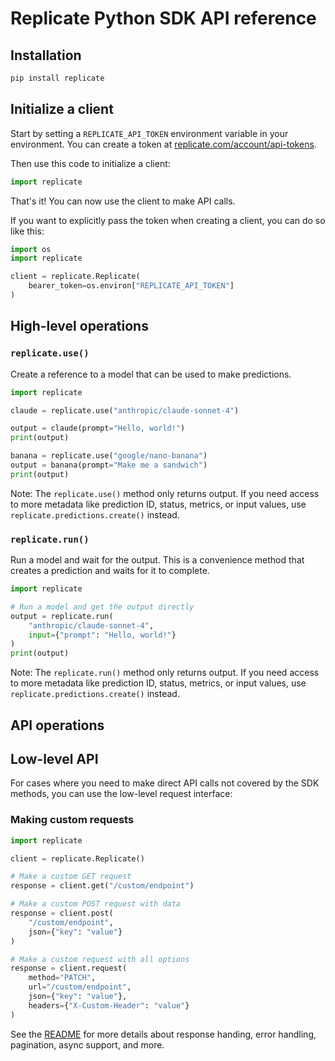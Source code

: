 # Replicate Python SDK API reference

## Installation

```bash
pip install replicate
```

## Initialize a client

Start by setting a `REPLICATE_API_TOKEN` environment variable in your environment. You can create a token at [replicate.com/account/api-tokens](https://replicate.com/account/api-tokens).

Then use this code to initialize a client:

```py
import replicate
```

That's it! You can now use the client to make API calls.


If you want to explicitly pass the token when creating a client, you can do so like this:


```python
import os
import replicate

client = replicate.Replicate(
    bearer_token=os.environ["REPLICATE_API_TOKEN"]
)
```

## High-level operations

### `replicate.use()`

Create a reference to a model that can be used to make predictions.

```python
import replicate

claude = replicate.use("anthropic/claude-sonnet-4")

output = claude(prompt="Hello, world!")
print(output)

banana = replicate.use("google/nano-banana")
output = banana(prompt="Make me a sandwich")
print(output)
```

Note: The `replicate.use()` method only returns output. If you need access to more metadata like prediction ID, status, metrics, or input values, use `replicate.predictions.create()` instead.

### `replicate.run()`

Run a model and wait for the output. This is a convenience method that creates a prediction and waits for it to complete.

```python
import replicate

# Run a model and get the output directly
output = replicate.run(
    "anthropic/claude-sonnet-4",
    input={"prompt": "Hello, world!"}
)
print(output)
```

Note: The `replicate.run()` method only returns output. If you need access to more metadata like prediction ID, status, metrics, or input values, use `replicate.predictions.create()` instead.


## API operations

<!-- API_OPERATIONS -->

## Low-level API

For cases where you need to make direct API calls not covered by the SDK methods, you can use the low-level request interface:

### Making custom requests

```python
import replicate

client = replicate.Replicate()

# Make a custom GET request
response = client.get("/custom/endpoint")

# Make a custom POST request with data
response = client.post(
    "/custom/endpoint",
    json={"key": "value"}
)

# Make a custom request with all options
response = client.request(
    method="PATCH",
    url="/custom/endpoint",
    json={"key": "value"},
    headers={"X-Custom-Header": "value"}
)
```

See the [README](https://github.com/replicate/replicate-python-stainless/blob/main/README.md) for more details about response handing, error handling, pagination, async support, and more.
